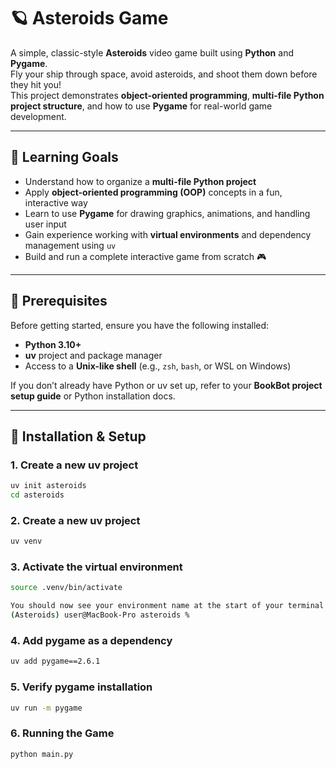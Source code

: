 # 🪐 Asteroids Game

A simple, classic-style **Asteroids** video game built using **Python** and **Pygame**.  
Fly your ship through space, avoid asteroids, and shoot them down before they hit you!  
This project demonstrates **object-oriented programming**, **multi-file Python project structure**, and how to use **Pygame** for real-world game development.

---

## 🚀 Learning Goals

- Understand how to organize a **multi-file Python project**
- Apply **object-oriented programming (OOP)** concepts in a fun, interactive way
- Learn to use **Pygame** for drawing graphics, animations, and handling user input
- Gain experience working with **virtual environments** and dependency management using `uv`
- Build and run a complete interactive game from scratch 🎮

---

## 🧰 Prerequisites

Before getting started, ensure you have the following installed:

- **Python 3.10+**
- **uv** project and package manager
- Access to a **Unix-like shell** (e.g., `zsh`, `bash`, or WSL on Windows)

If you don’t already have Python or uv set up, refer to your **BookBot project setup guide** or Python installation docs.

---

## 🧩 Installation & Setup

### 1. Create a new uv project

```bash
uv init asteroids
cd asteroids
```

### 2. Create a new uv project

```bash
uv venv
```

### 3. Activate the virtual environment

```bash
source .venv/bin/activate

You should now see your environment name at the start of your terminal prompt, for example:
(Asteroids) user@MacBook-Pro asteroids %
```

### 4. Add pygame as a dependency

```bash
uv add pygame==2.6.1
```

### 5. Verify pygame installation

```bash
uv run -m pygame
```

### 6. Running the Game

```bash
python main.py
```
